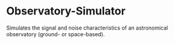 # Observatory-Simulator
Simulates the signal and noise characteristics of an astronomical observatory (ground- or space-based).

